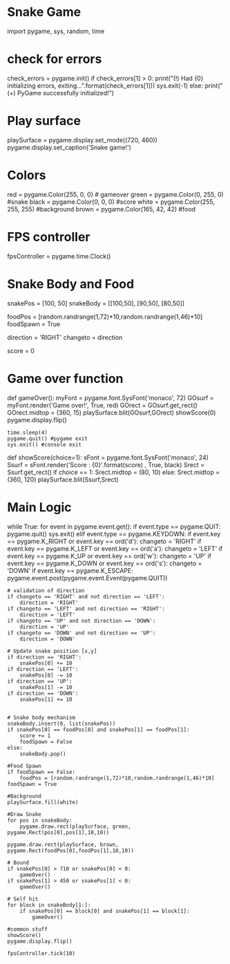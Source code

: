 # Snake Game

import pygame, sys, random, time

# check for  errors
check_errors = pygame.init()
if check_errors[1] > 0:
    print("(!) Had {0} initializing errors, exiting...".format(check_errors[1]))
    sys.exit(-1)
else:
    print("(+) PyGame successfully initialized!")

# Play surface
playSurface = pygame.display.set_mode((720, 460))
pygame.display.set_caption('Snake game!')

# Colors
red = pygame.Color(255, 0, 0) # gameover
green = pygame.Color(0, 255, 0) #snake
black = pygame.Color(0, 0, 0) #score
white = pygame.Color(255, 255, 255) #background
brown = pygame.Color(165, 42, 42) #food

# FPS controller
fpsController = pygame.time.Clock()

# Snake Body and Food
snakePos = [100, 50]
snakeBody = [[100,50], [90,50], [80,50]]

foodPos = [random.randrange(1,72)*10,random.randrange(1,46)*10]
foodSpawn = True

direction = 'RIGHT'
changeto = direction

score = 0

# Game over function
def gameOver():
    myFont = pygame.font.SysFont('monaco', 72)
    GOsurf = myFont.render('Game over!', True, red)
    GOrect = GOsurf.get_rect()
    GOrect.midtop = (360, 15)
    playSurface.blit(GOsurf,GOrect)
    showScore(0)
    pygame.display.flip()
    
    time.sleep(4)
    pygame.quit() #pygame exit
    sys.exit() #console exit
    
def showScore(choice=1):
    sFont = pygame.font.SysFont('monaco', 24)
    Ssurf = sFont.render('Score : {0}'.format(score) , True, black)
    Srect = Ssurf.get_rect()
    if choice == 1:
        Srect.midtop = (80, 10)
    else:
        Srect.midtop = (360, 120)
    playSurface.blit(Ssurf,Srect)
    
    
# Main Logic 
while True:
    for event in pygame.event.get():
        if event.type == pygame.QUIT:
            pygame.quit()
            sys.exit()
        elif event.type == pygame.KEYDOWN:
            if event.key == pygame.K_RIGHT or event.key == ord('d'):
                changeto = 'RIGHT' 
            if event.key == pygame.K_LEFT or event.key == ord('a'):
                changeto = 'LEFT' 
            if event.key == pygame.K_UP or event.key == ord('w'):
                changeto = 'UP' 
            if event.key == pygame.K_DOWN or event.key == ord('s'):
                changeto = 'DOWN' 
            if event.key == pygame.K_ESCAPE:
                pygame.event.post(pygame.event.Event(pygame.QUIT))

    # validation of direction
    if changeto == 'RIGHT' and not direction == 'LEFT':
        direction = 'RIGHT'
    if changeto == 'LEFT' and not direction == 'RIGHT':
        direction = 'LEFT'
    if changeto == 'UP' and not direction == 'DOWN':
        direction = 'UP'
    if changeto == 'DOWN' and not direction == 'UP':
        direction = 'DOWN'

    # Update snake position [x,y]
    if direction == 'RIGHT':
        snakePos[0] += 10
    if direction == 'LEFT':
        snakePos[0] -= 10
    if direction == 'UP':
        snakePos[1] -= 10
    if direction == 'DOWN':
        snakePos[1] += 10
    
    
    # Snake body mechanism
    snakeBody.insert(0, list(snakePos))
    if snakePos[0] == foodPos[0] and snakePos[1] == foodPos[1]:
        score += 1
        foodSpawn = False
    else:
        snakeBody.pop()
        
    #Food Spawn
    if foodSpawn == False:
        foodPos = [random.randrange(1,72)*10,random.randrange(1,46)*10] 
    foodSpawn = True
    
    #Background
    playSurface.fill(white)
    
    #Draw Snake 
    for pos in snakeBody:
        pygame.draw.rect(playSurface, green, pygame.Rect(pos[0],pos[1],10,10))
    
    pygame.draw.rect(playSurface, brown, pygame.Rect(foodPos[0],foodPos[1],10,10))
    
    # Bound
    if snakePos[0] > 710 or snakePos[0] < 0:
        gameOver()
    if snakePos[1] > 450 or snakePos[1] < 0:
        gameOver()
        
    # Self hit
    for block in snakeBody[1:]:
        if snakePos[0] == block[0] and snakePos[1] == block[1]:
            gameOver()
    
    #common stuff
    showScore()
    pygame.display.flip()
    
    fpsController.tick(10)
